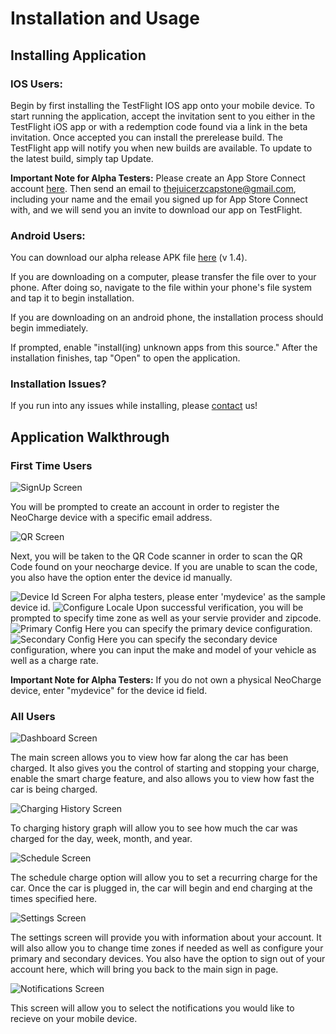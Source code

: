 # Installation and Usage

## Installing Application
### IOS Users:

Begin by first installing the TestFlight IOS app onto your mobile device. To start running the application, accept the invitation sent to you either in the TestFlight iOS app or with a redemption code found via a link in the beta invitation. Once accepted you can install the prerelease build. The TestFlight app will notify you when new builds are available. To update to the latest build, simply tap Update. 

<strong>Important Note for Alpha Testers:</strong> Please create an App Store Connect account [here](https://appstoreconnect.apple.com/login). Then send an email to thejuicerzcapstone@gmail.com, including your name and the email you signed up for App Store Connect with, and we will send you an invite to download our app on TestFlight.


### Android Users: 
You can download our alpha release APK file [here](https://exp-shell-app-assets.s3.us-west-1.amazonaws.com/android/%40boej84/neocharge-app-97190a0b419240a9971e5b7014125fe6-signed.apk) (v 1.4).

If you are downloading on a computer, please transfer the file over to your phone. After doing so, navigate to the file within your phone's file system and tap it to begin installation.

If you are downloading on an android phone, the installation process should begin immediately.

If prompted, enable "install(ing) unknown apps from this source." After the installation finishes, tap "Open" to open the application.

### Installation Issues?
If you run into any issues while installing, please [contact](contact.md) us!

## Application Walkthrough 
### First Time Users

<img src="images/SignUp.png" title="SignUp Screen">

You will be prompted to create an account in order to register the NeoCharge device with a specific email address. 

<img src="images/QRScreen.png" title="QR Screen">

Next, you will be taken to the QR Code scanner in order to scan the QR Code found on your neocharge device. If you are unable to scan the code, you also have the option enter the device id manually.

<img src="images/deviceID.png" title="Device Id Screen">
For alpha testers, please enter 'mydevice' as the sample device id. 


<img src="images/locale.png" title="Configure Locale">
Upon successful verification, you will be prompted to specify time zone as well as your servie provider and zipcode.


<img src="images/primaryConfig.png" title="Primary Config">
Here you can specify the primary device configuration. 


<img src="images/secondaryConfig.png" title="Secondary Config">
Here you can specify the secondary device configuration, where you can input the make and model of your vehicle as well as a charge rate. 


<strong>Important Note for Alpha Testers:</strong> If you do not own a physical NeoCharge device, enter "mydevice" for the device id field. 

### All Users

<img src="images/dashboardScreen.png" title="Dashboard Screen">

The main screen allows you to view how far along the car has been charged. It also gives you the control of starting and stopping your charge, enable the smart charge feature, and also allows you to view how fast the car is being charged.


<img src="images/chargeHistory.png" title="Charging History Screen">

To charging history graph will allow you to see how much the car was charged for the day, week, month, and year. 

<img src="images/graph.png" title="Schedule Screen">

The schedule charge option will allow you to set a recurring charge for the car. Once the car is plugged in, the car will begin and end charging at the times specified here. 


<img src="images/smartSettings.png" title="Settings Screen">

The settings screen will provide you with information about your account. It will also allow you to change time zones if needed as well as configure your primary and secondary devices. You also have the option to sign out of your account here, which will bring you back to the main sign in page. 

<img src="images/notificationSelection.png" title="Notifications Screen">

This screen will allow you to select the notifications you would like to recieve on your mobile device. 
